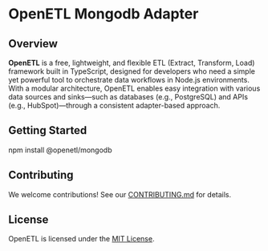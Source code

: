 # OpenETL Mongodb Adapter

## Overview

**OpenETL** is a free, lightweight, and flexible ETL (Extract, Transform, Load) framework built in TypeScript, designed for developers who need a simple yet powerful tool to orchestrate data workflows in Node.js environments. With a modular architecture, OpenETL enables easy integration with various data sources and sinks—such as databases (e.g., PostgreSQL) and APIs (e.g., HubSpot)—through a consistent adapter-based approach.

## Getting Started

npm install @openetl/mongodb

## Contributing

We welcome contributions! See our [CONTRIBUTING.md](CONTRIBUTING.md) for details.

## License

OpenETL is licensed under the [MIT License](LICENSE).

